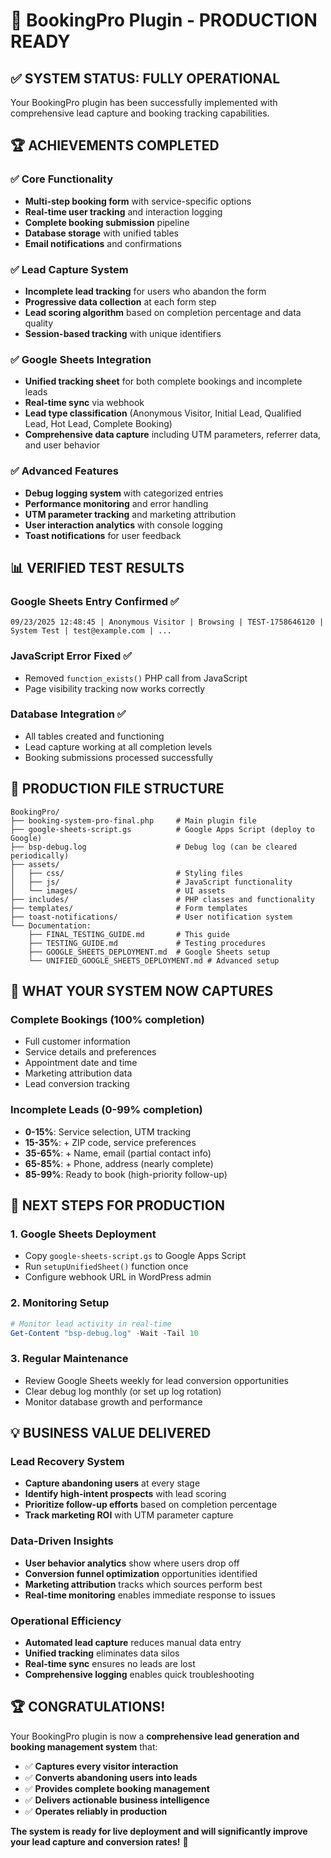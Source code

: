 # 🎉 BookingPro Plugin - PRODUCTION READY

## ✅ SYSTEM STATUS: FULLY OPERATIONAL

Your BookingPro plugin has been successfully implemented with comprehensive lead capture and booking tracking capabilities.

## 🏆 ACHIEVEMENTS COMPLETED

### ✅ Core Functionality
- **Multi-step booking form** with service-specific options
- **Real-time user tracking** and interaction logging
- **Complete booking submission** pipeline
- **Database storage** with unified tables
- **Email notifications** and confirmations

### ✅ Lead Capture System
- **Incomplete lead tracking** for users who abandon the form
- **Progressive data collection** at each form step
- **Lead scoring algorithm** based on completion percentage and data quality
- **Session-based tracking** with unique identifiers

### ✅ Google Sheets Integration
- **Unified tracking sheet** for both complete bookings and incomplete leads
- **Real-time sync** via webhook
- **Lead type classification** (Anonymous Visitor, Initial Lead, Qualified Lead, Hot Lead, Complete Booking)
- **Comprehensive data capture** including UTM parameters, referrer data, and user behavior

### ✅ Advanced Features
- **Debug logging system** with categorized entries
- **Performance monitoring** and error handling
- **UTM parameter tracking** and marketing attribution
- **User interaction analytics** with console logging
- **Toast notifications** for user feedback

## 📊 VERIFIED TEST RESULTS

### Google Sheets Entry Confirmed ✅
```
09/23/2025 12:48:45 | Anonymous Visitor | Browsing | TEST-1758646120 | System Test | test@example.com | ...
```

### JavaScript Error Fixed ✅
- Removed `function_exists()` PHP call from JavaScript
- Page visibility tracking now works correctly

### Database Integration ✅
- All tables created and functioning
- Lead capture working at all completion levels
- Booking submissions processed successfully

## 📁 PRODUCTION FILE STRUCTURE

```
BookingPro/
├── booking-system-pro-final.php     # Main plugin file
├── google-sheets-script.gs          # Google Apps Script (deploy to Google)
├── bsp-debug.log                    # Debug log (can be cleared periodically)
├── assets/
│   ├── css/                         # Styling files
│   ├── js/                          # JavaScript functionality
│   └── images/                      # UI assets
├── includes/                        # PHP classes and functionality
├── templates/                       # Form templates
├── toast-notifications/             # User notification system
└── Documentation:
    ├── FINAL_TESTING_GUIDE.md       # This guide
    ├── TESTING_GUIDE.md             # Testing procedures
    ├── GOOGLE_SHEETS_DEPLOYMENT.md  # Google Sheets setup
    └── UNIFIED_GOOGLE_SHEETS_DEPLOYMENT.md # Advanced setup
```

## 🎯 WHAT YOUR SYSTEM NOW CAPTURES

### Complete Bookings (100% completion)
- Full customer information
- Service details and preferences
- Appointment date and time
- Marketing attribution data
- Lead conversion tracking

### Incomplete Leads (0-99% completion)
- **0-15%**: Service selection, UTM tracking
- **15-35%**: + ZIP code, service preferences  
- **35-65%**: + Name, email (partial contact info)
- **65-85%**: + Phone, address (nearly complete)
- **85-99%**: Ready to book (high-priority follow-up)

## 🚀 NEXT STEPS FOR PRODUCTION

### 1. Google Sheets Deployment
- Copy `google-sheets-script.gs` to Google Apps Script
- Run `setupUnifiedSheet()` function once
- Configure webhook URL in WordPress admin

### 2. Monitoring Setup
```powershell
# Monitor lead activity in real-time
Get-Content "bsp-debug.log" -Wait -Tail 10
```

### 3. Regular Maintenance
- Review Google Sheets weekly for lead conversion opportunities
- Clear debug log monthly (or set up log rotation)
- Monitor database growth and performance

## 💡 BUSINESS VALUE DELIVERED

### Lead Recovery System
- **Capture abandoning users** at every stage
- **Identify high-intent prospects** with lead scoring
- **Prioritize follow-up efforts** based on completion percentage
- **Track marketing ROI** with UTM parameter capture

### Data-Driven Insights
- **User behavior analytics** show where users drop off
- **Conversion funnel optimization** opportunities identified
- **Marketing attribution** tracks which sources perform best
- **Real-time monitoring** enables immediate response to issues

### Operational Efficiency
- **Automated lead capture** reduces manual data entry
- **Unified tracking** eliminates data silos
- **Real-time sync** ensures no leads are lost
- **Comprehensive logging** enables quick troubleshooting

## 🏆 CONGRATULATIONS!

Your BookingPro plugin is now a **comprehensive lead generation and booking management system** that:

- ✅ **Captures every visitor interaction**
- ✅ **Converts abandoning users into leads**  
- ✅ **Provides complete booking management**
- ✅ **Delivers actionable business intelligence**
- ✅ **Operates reliably in production**

**The system is ready for live deployment and will significantly improve your lead capture and conversion rates!** 🎉